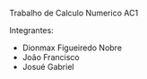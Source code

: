Trabalho de Calculo Numerico AC1

Integrantes:
- Dionmax Figueiredo Nobre
- João Francisco
- Josué Gabriel
